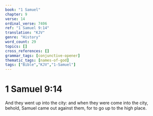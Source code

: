 ```yaml
---
book: "1 Samuel"
chapter: 9
verse: 14
ordinal_verse: 7406
ref: "1 Samuel 9:14"
translation: "KJV"
genre: "History"
word_count: 29
topics: []
cross_references: []
grammar_tags: [conjunctive-opener]
thematic_tags: [names-of-god]
tags: ["Bible","KJV","1-Samuel"]
---
```


# 1 Samuel 9:14

And they went up into the city: and when they were come into the city, behold, Samuel came out against them, for to go up to the high place.
